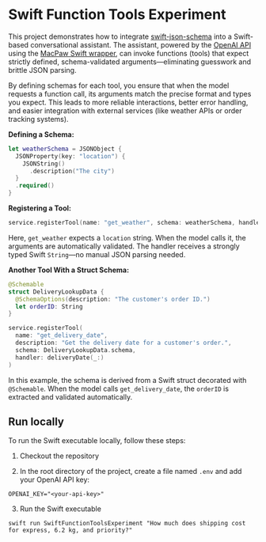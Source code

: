 # Swift Function Tools Experiment

This project demonstrates how to integrate [swift-json-schema](https://github.com/ajevans99/swift-json-schema) into a Swift-based conversational assistant. The assistant, powered by the [OpenAI API](https://platform.openai.com/docs/api-reference) using the [MacPaw Swift wrapper](https://github.com/MacPaw/OpenAI), can invoke functions (tools) that expect strictly defined, schema-validated arguments—eliminating guesswork and brittle JSON parsing.

By defining schemas for each tool, you ensure that when the model requests a function call, its arguments match the precise format and types you expect. This leads to more reliable interactions, better error handling, and easier integration with external services (like weather APIs or order tracking systems).

**Defining a Schema:**
```swift
let weatherSchema = JSONObject {
  JSONProperty(key: "location") {
    JSONString()
      .description("The city")
  }
  .required()
}
```

**Registering a Tool:**
```swift
service.registerTool(name: "get_weather", schema: weatherSchema, handler: weather(location:))
```

Here, `get_weather` expects a `location` string. When the model calls it, the arguments are automatically validated. The handler receives a strongly typed Swift `String`—no manual JSON parsing needed.

**Another Tool With a Struct Schema:**
```swift
@Schemable
struct DeliveryLookupData {
  @SchemaOptions(description: "The customer's order ID.")
  let orderID: String
}

service.registerTool(
  name: "get_delivery_date",
  description: "Get the delivery date for a customer's order.",
  schema: DeliveryLookupData.schema,
  handler: deliveryDate(_:)
)
```

In this example, the schema is derived from a Swift struct decorated with `@Schemable`. When the model calls `get_delivery_date`, the `orderID` is extracted and validated automatically.

## Run locally

To run the Swift executable locally, follow these steps:

1. Checkout the repository

2. In the root directory of the project, create a file named `.env` and add your OpenAI API key:

`OPENAI_KEY="<your-api-key>"`

3. Run the Swift executable

`swift run SwiftFunctionToolsExperiment "How much does shipping cost for express, 6.2 kg, and priority?"`

